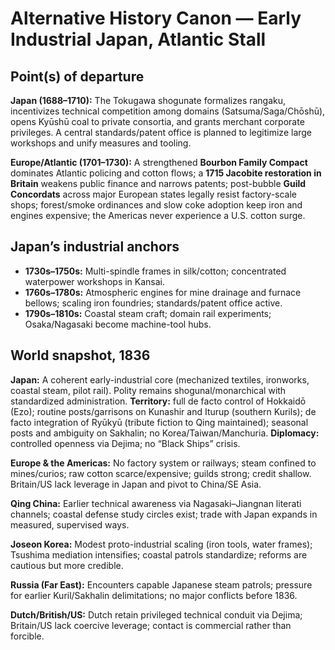 # Alternative History Canon — Early Industrial Japan, Atlantic Stall

## Point(s) of departure
**Japan (1688–1710):** The Tokugawa shogunate formalizes rangaku, incentivizes technical competition among domains (Satsuma/Saga/Chōshū), opens Kyūshū coal to private consortia, and grants merchant corporate privileges. A central standards/patent office is planned to legitimize large workshops and unify measures and tooling.

**Europe/Atlantic (1701–1730):** A strengthened **Bourbon Family Compact** dominates Atlantic policing and cotton flows; a **1715 Jacobite restoration in Britain** weakens public finance and narrows patents; post-bubble **Guild Concordats** across major European states legally resist factory-scale shops; forest/smoke ordinances and slow coke adoption keep iron and engines expensive; the Americas never experience a U.S. cotton surge.

## Japan’s industrial anchors
- **1730s–1750s:** Multi-spindle frames in silk/cotton; concentrated waterpower workshops in Kansai.
- **1760s–1780s:** Atmospheric engines for mine drainage and furnace bellows; scaling iron foundries; standards/patent office active.
- **1790s–1810s:** Coastal steam craft; domain rail experiments; Osaka/Nagasaki become machine-tool hubs.

## World snapshot, 1836
**Japan:** A coherent early-industrial core (mechanized textiles, ironworks, coastal steam, pilot rail). Polity remains shogunal/monarchical with standardized administration. **Territory:** full de facto control of Hokkaidō (Ezo); routine posts/garrisons on Kunashir and Iturup (southern Kurils); de facto integration of Ryūkyū (tribute fiction to Qing maintained); seasonal posts and ambiguity on Sakhalin; no Korea/Taiwan/Manchuria. **Diplomacy:** controlled openness via Dejima; no “Black Ships” crisis.

**Europe & the Americas:** No factory system or railways; steam confined to mines/curios; raw cotton scarce/expensive; guilds strong; credit shallow. Britain/US lack leverage in Japan and pivot to China/SE Asia.

**Qing China:** Earlier technical awareness via Nagasaki–Jiangnan literati channels; coastal defense study circles exist; trade with Japan expands in measured, supervised ways.

**Joseon Korea:** Modest proto-industrial scaling (iron tools, water frames); Tsushima mediation intensifies; coastal patrols standardize; reforms are cautious but more credible.

**Russia (Far East):** Encounters capable Japanese steam patrols; pressure for earlier Kuril/Sakhalin delimitations; no major conflicts before 1836.

**Dutch/British/US:** Dutch retain privileged technical conduit via Dejima; Britain/US lack coercive leverage; contact is commercial rather than forcible.
